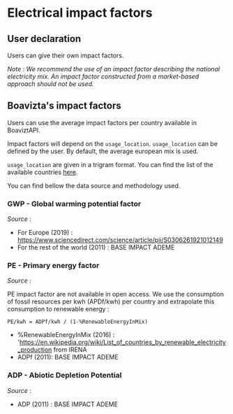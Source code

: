 # Electrical impact factors

## User declaration

Users can give their own impact factors.

_Note : We recommend the use of an impact factor describing the national electricity mix. An impact factor constructed from a market-based approach should not be used._


## Boavizta's impact factors

Users can use the average impact factors per country available in BoaviztAPI. 

Impact factors will depend on the `usage_location`. `usage_location` can be defined by the user. By default, the average european mix is used.

`usage_location` are given in a trigram format. You can find the list of the available countries [here](countries.md).

You can find bellow the data source and methodology used.


### GWP - Global warming potential factor

_Source_ : 

* For Europe (2019) : https://www.sciencedirect.com/science/article/pii/S0306261921012149
* For the rest of the world (2011) : BASE IMPACT ADEME 


### PE - Primary energy factor

_Source_ : 

PE impact factor are not available in open access. 
We use the consumption of fossil resources per kwh (APDf/kwh) per country and extrapolate this consumption to renewable energy :

```PE/kwh = ADPf/kwh / (1-%RenewableEnergyInMix)```

* %RenewableEnergyInMix (2016) : 'https://en.wikipedia.org/wiki/List_of_countries_by_renewable_electricity_production from IRENA
* ADPf (2011): BASE IMPACT ADEME

### ADP - Abiotic Depletion Potential

_Source_ :
* ADP (2011) : BASE IMPACT ADEME 

